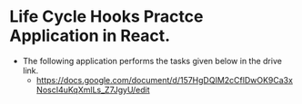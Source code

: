 # Life Cycle Hooks Practce Application in React.

* The following application performs the tasks given below in the drive link.
  * https://docs.google.com/document/d/157HgDQIM2cCflDwOK9Ca3xNoscI4uKqXmlLs_Z7JgyU/edit
